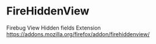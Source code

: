 FireHiddenView
==============

Firebug View Hidden fields Extension  
https://addons.mozilla.org/firefox/addon/firehiddenview/
